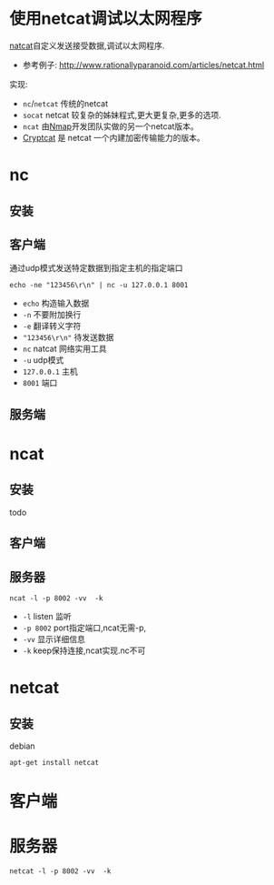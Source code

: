# 使用netcat调试以太网程序

[natcat](http://zh.wikipedia.org/wiki/Netcat)自定义发送接受数据,调试以太网程序.

* 参考例子: http://www.rationallyparanoid.com/articles/netcat.html

实现:
* `nc`/`netcat` 传统的netcat
* `socat` netcat 较复杂的姊妹程式,更大更复杂,更多的选项.
* `ncat` 由[Nmap](http://zh.wikipedia.org/wiki/Nmap)开发团队实做的另一个netcat版本。
* [Cryptcat](http://sourceforge.net/projects/cryptcat/) 是 netcat 一个内建加密传输能力的版本。

# nc

## 安装

## 客户端

通过udp模式发送特定数据到指定主机的指定端口

```
echo -ne "123456\r\n" | nc -u 127.0.0.1 8001
```

* `echo` 构造输入数据
 * `-n` 不要附加换行
 * `-e` 翻译转义字符
 * `"123456\r\n"` 待发送数据
* `nc` natcat 网络实用工具
 * `-u` udp模式
 * `127.0.0.1` 主机
 * `8001` 端口

## 服务端

# ncat

## 安装

todo

## 客户端

## 服务器


```
ncat -l -p 8002 -vv  -k
```
* `-l` listen 监听
* `-p 8002` port指定端口,ncat无需-p,
* `-vv` 显示详细信息
* `-k` keep保持连接,ncat实现.nc不可


# netcat

## 安装

debian
```
apt-get install netcat
```
# 客户端



# 服务器

```
netcat -l -p 8002 -vv  -k
```

